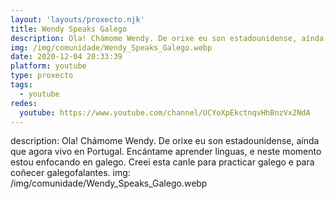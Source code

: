 ```yaml
---
layout: 'layouts/proxecto.njk'
title: Wendy Speaks Galego
description: Ola! Chámome Wendy. De orixe eu son estadounidense, aínda que agora vivo en Portugal. Encántame aprender linguas, e neste momento estou enfocando en galego. Creei esta canle para practicar galego e para coñecer galegofalantes.
img: /img/comunidade/Wendy_Speaks_Galego.webp
date: 2020-12-04 20:33:39
platform: youtube
type: proxecto
tags:
  - youtube
redes:
  youtube: https://www.youtube.com/channel/UCYoXpEkctnqvHhBnzVx2NdA
---
```

description: Ola! Chámome Wendy. De orixe eu son estadounidense, aínda que agora vivo en Portugal. Encántame aprender linguas, e neste momento estou enfocando en galego. Creei esta canle para practicar galego e para coñecer galegofalantes.
img: /img/comunidade/Wendy_Speaks_Galego.webp
